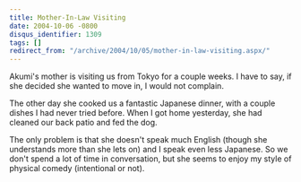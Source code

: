 ```yaml
---
title: Mother-In-Law Visiting
date: 2004-10-06 -0800
disqus_identifier: 1309
tags: []
redirect_from: "/archive/2004/10/05/mother-in-law-visiting.aspx/"
---
```


Akumi's mother is visiting us from Tokyo for a couple weeks. I have to
say, if she decided she wanted to move in, I would not complain.

The other day she cooked us a fantastic Japanese dinner, with a couple
dishes I had never tried before. When I got home yesterday, she had
cleaned our back patio and fed the dog.

The only problem is that she doesn't speak much English (though she
understands more than she lets on) and I speak even less Japanese. So we
don't spend a lot of time in conversation, but she seems to enjoy my
style of physical comedy (intentional or not).

